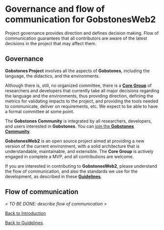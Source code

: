 # Governance and flow of communication for **GobstonesWeb2**

Project governance provides direction and defines decision making.
Flow of communication guarantees that all contributors are aware of the latest decisions in the project that may affect them.

## Governance
**Gobstones Project** involves all the aspects of **Gobstones**, including the language, the didactics, and the environments.

Although there is, still, no organized committee, there is a [**Core Group**](./current-core-group.md) of researchers and developers that currently take all major decisions regarding the language and the environments, thus providing direction, defining the metrics for validating impacts to the project, and providing the tools needed to communicate, deliver on requirements, etc.
We expect to be able to have a formal committee at some point.

The **Gobstones Community** is integrated by all researchers, developers, and users interested in **Gobstones**.
You can [join the **Gobstones Community**](http://bit.ly/ComunidadGobstones).

**GobstonesWeb2** is an open source project aimed at providing a new version of the current environment, with a solid architecture that is understandable, maintainable, and extensible.
The **Core Group** is actively engaged in complete a MVP, and all contributions are welcome.

If you are interested in contributing to **GobstonesWeb2**, please understand the flow of communication, and also the standards we use for the development, as described in these [**Guidelines**](../../README.md).

## Flow of communication

_< TO BE DONE: describe flow of communication >_

[Back to Introduction](./introduction.md)

[Back to Guidelines](../README.md).